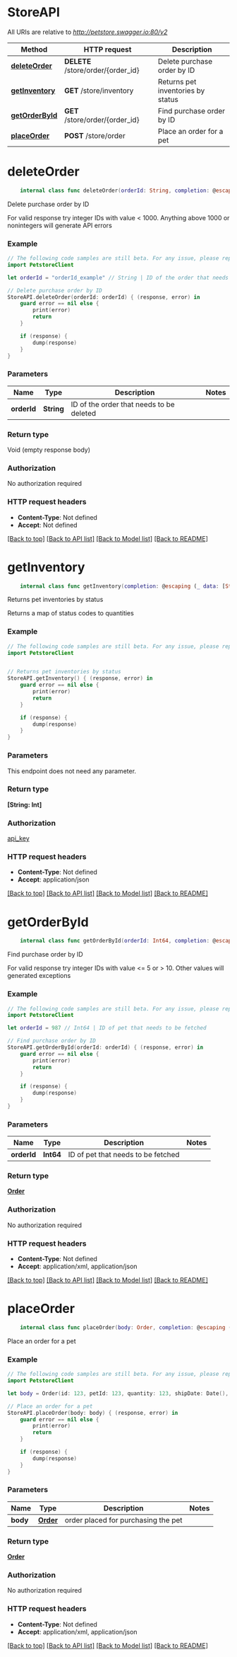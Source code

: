# StoreAPI

All URIs are relative to *http://petstore.swagger.io:80/v2*

Method | HTTP request | Description
------------- | ------------- | -------------
[**deleteOrder**](StoreAPI.md#deleteorder) | **DELETE** /store/order/{order_id} | Delete purchase order by ID
[**getInventory**](StoreAPI.md#getinventory) | **GET** /store/inventory | Returns pet inventories by status
[**getOrderById**](StoreAPI.md#getorderbyid) | **GET** /store/order/{order_id} | Find purchase order by ID
[**placeOrder**](StoreAPI.md#placeorder) | **POST** /store/order | Place an order for a pet


# **deleteOrder**
```swift
    internal class func deleteOrder(orderId: String, completion: @escaping (_ data: Void?, _ error: Error?) -> Void)
```

Delete purchase order by ID

For valid response try integer IDs with value < 1000. Anything above 1000 or nonintegers will generate API errors

### Example
```swift
// The following code samples are still beta. For any issue, please report via http://github.com/OpenAPITools/openapi-generator/issues/new
import PetstoreClient

let orderId = "orderId_example" // String | ID of the order that needs to be deleted

// Delete purchase order by ID
StoreAPI.deleteOrder(orderId: orderId) { (response, error) in
    guard error == nil else {
        print(error)
        return
    }

    if (response) {
        dump(response)
    }
}
```

### Parameters

Name | Type | Description  | Notes
------------- | ------------- | ------------- | -------------
 **orderId** | **String** | ID of the order that needs to be deleted | 

### Return type

Void (empty response body)

### Authorization

No authorization required

### HTTP request headers

 - **Content-Type**: Not defined
 - **Accept**: Not defined

[[Back to top]](#) [[Back to API list]](../README.md#documentation-for-api-endpoints) [[Back to Model list]](../README.md#documentation-for-models) [[Back to README]](../README.md)

# **getInventory**
```swift
    internal class func getInventory(completion: @escaping (_ data: [String: Int]?, _ error: Error?) -> Void)
```

Returns pet inventories by status

Returns a map of status codes to quantities

### Example
```swift
// The following code samples are still beta. For any issue, please report via http://github.com/OpenAPITools/openapi-generator/issues/new
import PetstoreClient


// Returns pet inventories by status
StoreAPI.getInventory() { (response, error) in
    guard error == nil else {
        print(error)
        return
    }

    if (response) {
        dump(response)
    }
}
```

### Parameters
This endpoint does not need any parameter.

### Return type

**[String: Int]**

### Authorization

[api_key](../README.md#api_key)

### HTTP request headers

 - **Content-Type**: Not defined
 - **Accept**: application/json

[[Back to top]](#) [[Back to API list]](../README.md#documentation-for-api-endpoints) [[Back to Model list]](../README.md#documentation-for-models) [[Back to README]](../README.md)

# **getOrderById**
```swift
    internal class func getOrderById(orderId: Int64, completion: @escaping (_ data: Order?, _ error: Error?) -> Void)
```

Find purchase order by ID

For valid response try integer IDs with value <= 5 or > 10. Other values will generated exceptions

### Example
```swift
// The following code samples are still beta. For any issue, please report via http://github.com/OpenAPITools/openapi-generator/issues/new
import PetstoreClient

let orderId = 987 // Int64 | ID of pet that needs to be fetched

// Find purchase order by ID
StoreAPI.getOrderById(orderId: orderId) { (response, error) in
    guard error == nil else {
        print(error)
        return
    }

    if (response) {
        dump(response)
    }
}
```

### Parameters

Name | Type | Description  | Notes
------------- | ------------- | ------------- | -------------
 **orderId** | **Int64** | ID of pet that needs to be fetched | 

### Return type

[**Order**](Order.md)

### Authorization

No authorization required

### HTTP request headers

 - **Content-Type**: Not defined
 - **Accept**: application/xml, application/json

[[Back to top]](#) [[Back to API list]](../README.md#documentation-for-api-endpoints) [[Back to Model list]](../README.md#documentation-for-models) [[Back to README]](../README.md)

# **placeOrder**
```swift
    internal class func placeOrder(body: Order, completion: @escaping (_ data: Order?, _ error: Error?) -> Void)
```

Place an order for a pet

### Example
```swift
// The following code samples are still beta. For any issue, please report via http://github.com/OpenAPITools/openapi-generator/issues/new
import PetstoreClient

let body = Order(id: 123, petId: 123, quantity: 123, shipDate: Date(), status: "status_example", complete: false) // Order | order placed for purchasing the pet

// Place an order for a pet
StoreAPI.placeOrder(body: body) { (response, error) in
    guard error == nil else {
        print(error)
        return
    }

    if (response) {
        dump(response)
    }
}
```

### Parameters

Name | Type | Description  | Notes
------------- | ------------- | ------------- | -------------
 **body** | [**Order**](Order.md) | order placed for purchasing the pet | 

### Return type

[**Order**](Order.md)

### Authorization

No authorization required

### HTTP request headers

 - **Content-Type**: Not defined
 - **Accept**: application/xml, application/json

[[Back to top]](#) [[Back to API list]](../README.md#documentation-for-api-endpoints) [[Back to Model list]](../README.md#documentation-for-models) [[Back to README]](../README.md)

